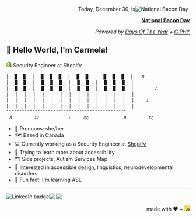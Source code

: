 <a href="https://giphy.com/gifs/evite-bacon-national-day-i-love-5WIFVhOoIe6waggvaa"><img alt='National Bacon Day' src='https://giphy.com/embed/5WIFVhOoIe6waggvaa' width=150 align='right' /></a>
<div align="right">
  <p>Today, December 30, is</p>
  <p><b><a title="National Bacon Day" href="https://www.daysoftheyear.com/days/bacon-day/">National Bacon Day</a></b></p>
  <p><em>Powered by <a title="Days Of The Year" href="https://www.daysoftheyear.com">Days Of The Year</a> + <a title="GIPHY" href="https://giphy.com">GIPHY</a></em></p>
</div>

## :wave: Hello World, I'm Carmela!
[<img alt='Shopify logo' src='assets/shopify-logo.png' width=15>](https://www.shopify.com/) Security Engineer at Shopify

```
│ ⠀█ ⠀█⠀⠀│⠀⠀█⠀⠀█⠀⠀█⠀⠀│⠀⠀█⠀⠀█⠀⠀│⠀⠀█⠀⠀█⠀⠀█⠀⠀│  ⠀♬
│⠀⠀█ ⠀█⠀⠀│⠀⠀█⠀⠀█⠀⠀█⠀⠀│⠀⠀█⠀⠀█⠀⠀│⠀⠀█⠀⠀█⠀⠀█⠀⠀│
│⠀⠀█ ⠀█⠀⠀│⠀⠀█⠀⠀█⠀⠀█⠀⠀│⠀⠀█⠀⠀█⠀⠀│⠀⠀█⠀⠀█⠀⠀█⠀⠀│  ⠀⠀⠀⠀⠀♪
│⠀⠀│⠀⠀│⠀⠀│⠀⠀│⠀⠀│⠀⠀│⠀⠀│⠀⠀│⠀⠀│⠀⠀│⠀⠀│⠀⠀│⠀⠀│⠀⠀│
│⠀⠀│⠀⠀│⠀⠀│⠀⠀│⠀⠀│⠀⠀│⠀⠀│⠀⠀│⠀⠀│⠀⠀│⠀⠀│⠀⠀│⠀⠀│⠀⠀│  ⠀⠀♩
│⠀⠀│⠀⠀│⠀⠀│⠀⠀│⠀⠀│⠀⠀│⠀⠀│⠀⠀│⠀⠀│⠀⠀│⠀⠀│⠀⠀│⠀⠀│⠀⠀│
¯¯¯¯¯¯¯¯¯¯¯¯¯¯¯¯¯¯¯¯¯¯¯¯¯¯¯¯¯¯¯¯¯¯¯¯¯¯¯¯¯¯¯¯¯¯
⠀♬⠀⠀⠀⠀⠀⠀⠀♪♪⠀⠀⠀⠀⠀⠀⠀⠀⠀♩⠀⠀⠀⠀♫♫⠀⠀⠀⠀⠀⠀⠀⠀⠀⠀⠀♬⠀⠀⠀⠀⠀⠀⠀♪♫
```

* :sparkling_heart: Pronouns: she/her
* :world_map: Based in Canada
* :computer: Currently working as a Security Engineer at [Shopify](https://shopify.com)
* :seedling: Trying to learn more about accessibility
* :card_index_dividers: Side projects: Autism Services Map
* :speech_balloon: Interested in accessible design, linguistics, neurodevelopmental disorders
* :love_you_gesture: Fun fact: I'm learning ASL

****

[<img align='left' alt='LinkedIn badge' src='https://img.shields.io/badge/-Carmela%20Leung-2867B2?style=for-the-badge&logo=linkedin&link=https://www.linkedin.com/in/carmela-leung/'/>](https://www.linkedin.com/in/carmela-leung/)
[<img src="https://img.shields.io/badge/Work-D14836?style=for-the-badge&logo=gmail&logoColor=white"/>](mailto:carmela.leung@shopify.com)
[<img src="https://img.shields.io/badge/Personal-D14836?style=for-the-badge&logo=gmail&logoColor=white"/>](mailto:carmela.mn.leung@gmail.com)<p align='right'> made with ♥️  + <img alt='JavaScript logo' src='assets/js-logo.png' width=15></p>
